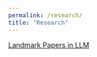 ```yaml
---
permalink: /research/
title: "Research"
---
```


[Landmark Papers in LLM](../research/01_Papers/Landmark_Papers.md)

